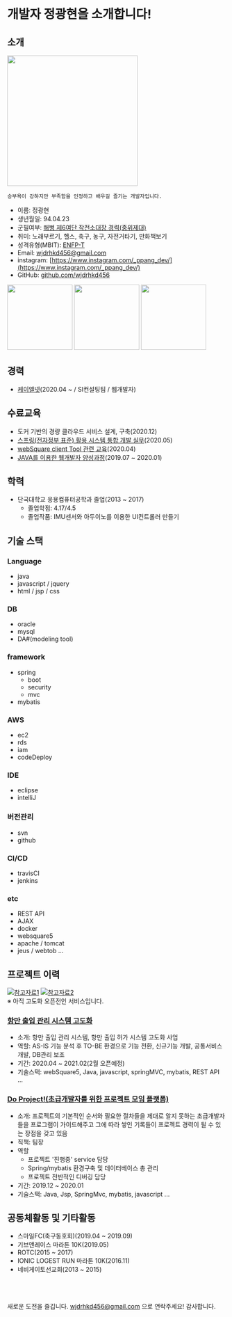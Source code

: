 # 개발자 정광현을 소개합니다!

## 소개
<img src='https://github.com/wjdrhkd456/RESUME/blob/main/IMAGES/mainProfile.jpg' width=300px height=300px/>

```
승부욕이 강하지만 부족함을 인정하고 배우길 즐기는 개발자입니다.
```

- 이름: 정광현
- 생년월일: 94.04.23
- 군필여부: [해병 제6여단 작전소대장 경력(중위제대)](https://github.com/wjdrhkd456/RESUME/tree/main/marine_history)
- 취미: 노래부르기, 헬스, 축구, 농구, 자전거타기, 만화책보기
- 성격유형(MBIT): [ENFP-T](https://www.16personalities.com/ko/%EC%84%B1%EA%B2%A9%EC%9C%A0%ED%98%95-enfp)
- Email: wjdrhkd456@gmail.com
- instagram: [https://www.instagram.com/_ppang_dev/](https://www.instagram.com/_ppang_dev/)
- GitHub: [github.com/wjdrhkd456](https://github.com/wjdrhkd456)

<img src='https://github.com/wjdrhkd456/RESUME/blob/main/IMAGES/soccer.jpg' width=150px height=150px/> <img src='https://github.com/wjdrhkd456/RESUME/blob/main/IMAGES/give_and_race.jpg' width=150px height=150px/> <img src='https://github.com/wjdrhkd456/RESUME/blob/main/IMAGES/marine.jpg' width=150px height=150px/>

## 경력
- [케이엘넷](http://klnet.co.kr)(2020.04 ~ / SI컨설팅팀 / 웹개발자)

## 수료교육
- 도커 기반의 경량 클라우드 서비스 설계, 구축(2020.12)
- [스프링(전자정부 표준) 활용 시스템 통합 개발 실무](https://github.com/wjdrhkd456/SpringDigitalGovermentFramework)(2020.05)
- [webSquare client Tool 관련 교육](https://github.com/wjdrhkd456/WebSquare5)(2020.04)
- [JAVA를 이용한 웹개발자 양성과정](https://github.com/wjdrhkd456/Portfolio/blob/master/README.md)(2019.07 ~ 2020.01)

## 학력
- 단국대학교 응용컴퓨터공학과 졸업(2013 ~ 2017)
  - 졸업학점: 4.17/4.5
  - 졸업작품: IMU센서와 아두이노를 이용한 UI컨트롤러 만들기

## 기술 스택
### Language
- java
- javascript / jquery
- html / jsp / css

### DB
- oracle
- mysql
- DA#(modeling tool)

### framework
- spring
  - boot
  - security
  - mvc
- mybatis

### AWS
- ec2
- rds
- iam
- codeDeploy

### IDE
- eclipse
- intelliJ

### 버전관리
- svn
- github

### CI/CD
- travisCI
- jenkins

### etc
- REST API
- AJAX
- docker
- websquare5
- apache / tomcat
- jeus / webtob ...

## 프로젝트 이력

[![참고자료1](https://github.com/wjdrhkd456/RESUME/blob/main/IMAGES/apply.PNG)](https://pss.mof.go.kr) [![참고자료2](https://github.com/wjdrhkd456/RESUME/blob/main/IMAGES/permit.PNG)](#)<br/>※ 아직 고도화 오픈전인 서비스입니다.

### [항만 출입 관리 시스템 고도화](https://github.com/wjdrhkd456/RESUME/tree/main/projects/pss)
- 소개: 항만 출입 관리 시스템, 항만 출입 허가 시스템 고도화 사업 
- 역할: AS-IS 기능 분석 후 TO-BE 환경으로 기능 전환, 신규기능 개발, 공통서비스 개발, DB관리 보조 
- 기간: 2020.04 ~ 2021.02(2월 오픈예정)
- 기술스택: webSquare5, Java, javascript, springMVC, mybatis, REST API ...

### [Do Project!(초급개발자를 위한 프로젝트 모임 플랫폼)](https://github.com/Thankyouteacher/SsangyongFinalproject)
- 소개: 프로젝트의 기본적인 순서와 필요한 절차들을 제대로 알지 못하는 초급개발자들을 프로그램이 가이드해주고 그에 따라 쌓인 기록들이 프로젝트 경력이 될 수 있는 장점을 갖고 있음
- 직책: 팀장
- 역할
  - 프로젝트 '진행중' service 담당
  - Spring/mybatis 환경구축 및 데이터베이스 총 관리
  - 프로젝트 전반적인 디버깅 담당
- 기간: 2019.12 ~ 2020.01
- 기술스택: Java, Jsp, SpringMvc, mybatis, javascript ...

## 공동체활동 및 기타활동
- 스마일FC(축구동호회)(2019.04 ~ 2019.09)
- 기브앤레이스 마라톤 10K(2019.05)
- ROTC(2015 ~ 2017)
- IONIC LOGEST RUN 마라톤 10K(2016.11)
- 네비게이토선교회(2013 ~ 2015)

<br/><br/><br/>
새로운 도전을 즐깁니다. wjdrhkd456@gmail.com 으로 연락주세요!
감사합니다.
